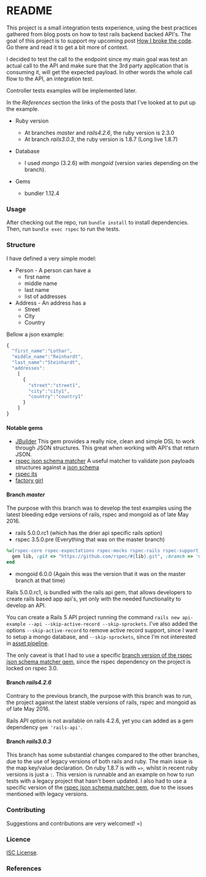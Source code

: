 # README

This project is a small integration tests experience, using the best practices gathered from blog posts on how to test rails backend backed API's.
The goal of this project is to support my upcoming post [How I broke the code](https://google.com). Go there and read it to get a bit more of context.

I decided to test the call to the endpoint since my main goal was test an actual call to the API and make sure that the 3rd party application that is consuming it,
will get the expected payload. In other words the whole call flow to the API, an integration test.

Controller tests examples will be implemented later.

In the _References_ section the links of the posts that I've looked at to put up the example.

* Ruby version
    * At branches _master_ and _rails4.2.6_, the ruby version is 2.3.0
    * At branch _rails3.0.3_, the ruby version is 1.8.7 (Long live 1.8.7)
 
* Database
    * I used _mongo_ (3.2.6) with _mongoid_ (version varies depending on the branch). 

* Gems
    * bundler 1.12.4
    
### Usage ###

After checking out the repo, run `bundle install` to install dependencies. Then, run `bundle exec rspec` to run the tests.

### Structure ###

I have defined a very simple model: 

* Person - A person can have a
    * first name
    * middle name
    * last name
    * list of addresses
* Address - An address has a
    * Street
    * City
    * Country

Bellow a json example:

```javascript
{ 
  "first_name":"Lothar",
  "middle_name":"Reinhardt",
  "last_name":"Steinhardt",
  "addresses":
    [
      {
        "street":"street1",
        "city":"city1",
        "country":"country1"
      }
    ]
}
```

#### Notable gems ####

* [JBuilder](https://github.com/rails/jbuilder)
This gem provides a really nice, clean and simple DSL to work through JSON structures. This great when working with API's that return JSON.
* [rspec json schema matcher](https://github.com/lnikkila/rspec_json_schema_matcher)
A useful matcher to validate json payloads structures against a [json schema](http://json-schema.org/)
* [rspec its](https://github.com/rspec/rspec-its)
* [factory girl](https://github.com/thoughtbot/factory_girl)

#### Branch _master_ ####

The purpose with this branch was to develop the test examples using the latest bleeding edge versions of rails, rspec and mongoid as of late May 2016. 

* rails 5.0.0.rc1 (which has the drier api specific rails option)
* rspec 3.5.0.pre (Everything that was on the master branch)
```ruby
%w[rspec-core rspec-expectations rspec-mocks rspec-rails rspec-support].each do |lib|
  gem lib, :git => "https://github.com/rspec/#{lib}.git", :branch => 'master'
end
```
* mongoid 6.0.0 (Again this was the version that it was on the master branch at that time) 

Rails 5.0.0.rc1, is bundled with the rails api gem, that allows developers to create rails based app api's, yet only with the needed functionality to develop an API.

You can create a Rails 5 API project running the command `rails new api-example --api --skip-active-record --skip-sprockets`. I've also added the options `--skip-active-record`
to remove active record support, since I want to setup a mongo database, and `--skip-sprockets`, since I'm not interested in [asset pipeline](http://guides.rubyonrails.org/asset_pipeline.html).

The only caveat is that I had to use a specific [branch version of the rspec json schema matcher gem](https://github.com/orangeeli/rspec_json_schema_matcher/tree/rspec-core-bump-to-3.5), since the rspec dependency on the project is locked on rspec 3.0.

#### Branch _rails4.2.6_ ####

Contrary to the previous branch, the purpose with this branch was to run, the project against the latest stable versions of rails, rspec and mongoid as of late May 2016.

Rails API option is not available on rails 4.2.6, yet you can added as a gem dependency `gem 'rails-api'`. 

#### Branch _rails3.0.3_ ####
This branch has some substantial changes compared to the other branches, due to the use of legacy versions of both rails and ruby. The main issue is the map key/value declaration.
On ruby 1.8.7 is with `=>`, whilst in recent ruby versions is just a `:`. This version is runnable and an example on how to run tests with a legacy project that hasn't been updated. 
I also had to use a specific version of the [rspec json schema matcher gem](https://github.com/orangeeli/rspec_json_schema_matcher/tree/because-ruby-1.8.7-not-quite-dead-yet), due to the issues mentioned with legacy versions.

### Contributing ###
Suggestions and contributions are very welcomed! =)

### Licence ###
[ISC License](http://opensource.org/licenses/ISC).

### References ###

